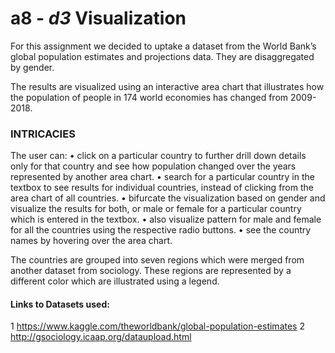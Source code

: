 # a8 - _d3_ Visualization

For this assignment we decided to uptake a dataset from the World Bank’s global population estimates and projections data. They are disaggregated by gender.

The results are visualized using an interactive area chart that illustrates how the population of people in 174 world economies has changed from 2009-2018.

### INTRICACIES

The user can:
• click on a particular country to further drill down details only for that country and see how population changed over the years represented by another area chart.
• search for a particular country in the textbox to see results for individual countries, instead of clicking from the area chart of all countries.
• bifurcate the visualization based on gender and visualize the results for both, or male or female for a particular country which is entered in the textbox.
• also visualize pattern for male and female for all the countries using the respective radio buttons.
• see the country names by hovering over the area chart.

The countries are grouped into seven regions which were merged from another dataset from sociology. These regions are represented by a different color which are illustrated using a legend.

#### Links to Datasets used:
1 https://www.kaggle.com/theworldbank/global-population-estimates
2 http://gsociology.icaap.org/dataupload.html